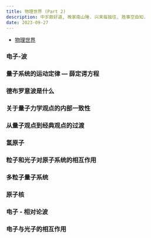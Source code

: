 ```yaml
---
title: 物理世界 (Part 2)
description: 中岁颇好道, 晚家南山陲. 兴来每独往, 胜事空自知.
date: 2023-09-27
---
```


- [物理世界](https://book.douban.com/subject/36216262/)

### 电子-波

### 量子系统的运动定律 — 薛定谔方程

### 德布罗意波是什么

### 关于量子力学观点的内部一致性

### 从量子观点到经典观点的过渡

### 氢原子

### 粒子和光子对原子系统的相互作用

### 多粒子量子系统

### 原子核

### 电子 - 相对论波

### 电子与光子的相互作用
